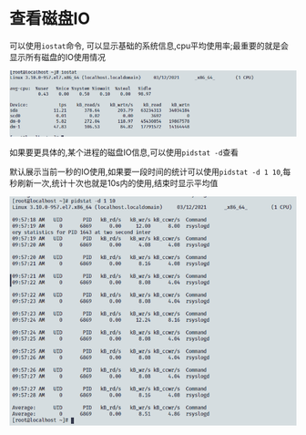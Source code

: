 # 查看磁盘IO

可以使用`iostat`命令, 可以显示基础的系统信息,cpu平均使用率;最重要的就是会显示所有磁盘的IO使用情况

![DiskIO](./Pics/DiskIO.png)

如果要更具体的,某个进程的磁盘IO信息,可以使用`pidstat -d`查看

默认展示当前一秒的IO使用,如果要一段时间的统计可以使用`pidstat -d 1 10`,每秒刷新一次,统计十次也就是10s内的使用,结束时显示平均值

![pidstat](./Pics/pidstat.png)
